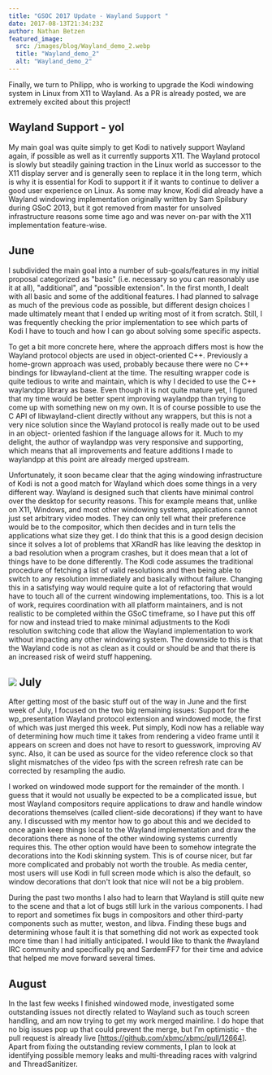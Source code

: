 ```yaml
---
title: "GSOC 2017 Update - Wayland Support "
date: 2017-08-13T21:34:23Z
author: Nathan Betzen
featured_image:
  src: /images/blog/Wayland_demo_2.webp
  title: "Wayland_demo_2"
  alt: "Wayland_demo_2"
---
```


Finally, we turn to Philipp, who is working to upgrade the Kodi windowing system in Linux from X11 to Wayland. As a PR is already posted, we are extremely excited about this project!

## Wayland Support - yol

My main goal was quite simply to get Kodi to natively support Wayland again, if possible as well as it currently supports X11. The Wayland protocol is slowly but steadily gaining traction in the Linux world as successor to the X11 display server and is generally seen to replace it in the long term, which is why it is essential for Kodi to support it if it wants to continue to deliver a good user experience on Linux. As some may know, Kodi did already have a Wayland windowing implementation originally written by Sam Spilsbury during GSoC 2013, but it got removed from master for unsolved infrastructure reasons some time ago and was never on-par with the X11 implementation feature-wise.

## June

I subdivided the main goal into a number of sub-goals/features in my initial proposal categorized as "basic" (i.e. necessary so you can reasonably use it at all), "additional", and "possible extension". In the first month, I dealt with all basic and some of the additional features. I had planned to salvage as much of the previous code as possible, but different design choices I made ultimately meant that I ended up writing most of it from scratch. Still, I was frequently checking the prior implementation to see which parts of Kodi I have to touch and how I can go about solving some specific aspects.

To get a bit more concrete here, where the approach differs most is how the Wayland protocol objects are used in object-oriented C++. Previously a home-grown approach was used, probably because there were no C++ bindings for libwayland-client at the time. The resulting wrapper code is quite tedious to write and maintain, which is why I decided to use the C++ waylandpp library as base. Even though it is not quite mature yet, I figured that my time would be better spent improving waylandpp than trying to come up with something new on my own. It is of course possible to use the C API of libwayland-client directly without any wrappers, but this is not a very nice solution since the Wayland protocol is really made out to be used in an object- oriented fashion if the language allows for it. Much to my delight, the author of waylandpp was very responsive and supporting, which means that all improvements and feature additions I made to waylandpp at this point are already merged upstream.

Unfortunately, it soon became clear that the aging windowing infrastructure of Kodi is not a good match for Wayland which does some things in a very different way. Wayland is designed such that clients have minimal control over the desktop for security reasons. This for example means that, unlike on X11, Windows, and most other windowing systems, applications cannot just set arbitrary video modes. They can only tell what their preference would be to the compositor, which then decides and in turn tells the applications what size they get. I do think that this is a good design decision since it solves a lot of problems that XRandR has like leaving the desktop in a bad resolution when a program crashes, but it does mean that a lot of things have to be done differently. The Kodi code assumes the traditional procedure of fetching a list of valid resolutions and then being able to switch to any resolution immediately and basically without failure. Changing this in a satisfying way would require quite a lot of refactoring that would have to touch all of the current windowing implementations, too. This is a lot of work, requires coordination with all platform maintainers, and is not realistic to be completed within the GSoC timeframe, so I have put this off for now and instead tried to make minimal adjustments to the Kodi resolution switching code that allow the Wayland implementation to work without impacting any other windowing system. The downside to this is that the Wayland code is not as clean as it could or should be and that there is an increased risk of weird stuff happening.

## ![](https://xbmcfoundation.prod.dd:8083/sites/default/files/wysiwyg/uploads/waylandfunnythings.webp) July

After getting most of the basic stuff out of the way in June and the first week of July, I focused on the two big remaining issues: Support for the wp_presentation Wayland protocol extension and windowed mode, the first of which was just merged this week. Put simply, Kodi now has a reliable way of determining how much time it takes from rendering a video frame until it appears on screen and does not have to resort to guesswork, improving AV sync. Also, it can be used as source for the video reference clock so that slight mismatches of the video fps with the screen refresh rate can be corrected by resampling the audio.

I worked on windowed mode support for the remainder of the month. I guess that it would not usually be expected to be a complicated issue, but most Wayland compositors require applications to draw and handle window decorations themselves (called client-side decorations) if they want to have any. I discussed with my mentor how to go about this and we decided to once again keep things local to the Wayland implementation and draw the decorations there as none of the other windowing systems currently requires this. The other option would have been to somehow integrate the decorations into the Kodi skinning system. This is of course nicer, but far more complicated and probably not worth the trouble. As media center, most users will use Kodi in full screen mode which is also the default, so window decorations that don't look that nice will not be a big problem.

During the past two months I also had to learn that Wayland is still quite new to the scene and that a lot of bugs still lurk in the various components. I had to report and sometimes fix bugs in compositors and other third-party components such as mutter, weston, and libva. Finding these bugs and determining whose fault it is that something did not work as expected took more time than I had initially anticipated. I would like to thank the #wayland IRC community and specifically pq and SardemFF7 for their time and advice that helped me move forward several times.

## August

In the last few weeks I finished windowed mode, investigated some outstanding issues not directly related to Wayland such as touch screen handling, and am now trying to get my work merged mainline. I do hope that no big issues pop up that could prevent the merge, but I'm optimistic - the pull request is already live [<https://github.com/xbmc/xbmc/pull/12664>]. Apart from fixing the outstanding review comments, I plan to look at identifying possible memory leaks and multi-threading races with valgrind and ThreadSanitizer.

